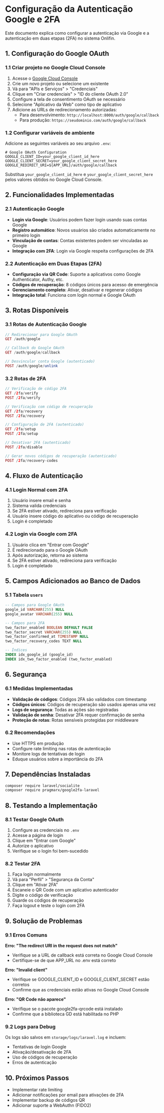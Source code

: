 # Configuração da Autenticação Google e 2FA

Este documento explica como configurar a autenticação via Google e a autenticação em duas etapas (2FA) no sistema Onlifin.

## 1. Configuração do Google OAuth

### 1.1 Criar projeto no Google Cloud Console

1. Acesse o [Google Cloud Console](https://console.cloud.google.com/)
2. Crie um novo projeto ou selecione um existente
3. Vá para "APIs e Serviços" > "Credenciais"
4. Clique em "Criar credenciais" > "ID do cliente OAuth 2.0"
5. Configure a tela de consentimento OAuth se necessário
6. Selecione "Aplicativo da Web" como tipo de aplicativo
7. Adicione as URLs de redirecionamento autorizadas:
   - Para desenvolvimento: `http://localhost:8000/auth/google/callback`
   - Para produção: `https://seudominio.com/auth/google/callback`

### 1.2 Configurar variáveis de ambiente

Adicione as seguintes variáveis ao seu arquivo `.env`:

```env
# Google OAuth Configuration
GOOGLE_CLIENT_ID=your_google_client_id_here
GOOGLE_CLIENT_SECRET=your_google_client_secret_here
GOOGLE_REDIRECT_URI=${APP_URL}/auth/google/callback
```

Substitua `your_google_client_id_here` e `your_google_client_secret_here` pelos valores obtidos no Google Cloud Console.

## 2. Funcionalidades Implementadas

### 2.1 Autenticação Google

- **Login via Google**: Usuários podem fazer login usando suas contas Google
- **Registro automático**: Novos usuários são criados automaticamente no primeiro login
- **Vinculação de contas**: Contas existentes podem ser vinculadas ao Google
- **Integração com 2FA**: Login via Google respeita configurações de 2FA

### 2.2 Autenticação em Duas Etapas (2FA)

- **Configuração via QR Code**: Suporte a aplicativos como Google Authenticator, Authy, etc.
- **Códigos de recuperação**: 8 códigos únicos para acesso de emergência
- **Gerenciamento completo**: Ativar, desativar e regenerar códigos
- **Integração total**: Funciona com login normal e Google OAuth

## 3. Rotas Disponíveis

### 3.1 Rotas de Autenticação Google

```php
// Redirecionar para Google OAuth
GET /auth/google

// Callback do Google OAuth
GET /auth/google/callback

// Desvincular conta Google (autenticado)
POST /auth/google/unlink
```

### 3.2 Rotas de 2FA

```php
// Verificação de código 2FA
GET /2fa/verify
POST /2fa/verify

// Verificação com código de recuperação
GET /2fa/recovery
POST /2fa/recovery

// Configuração de 2FA (autenticado)
GET /2fa/setup
POST /2fa/setup

// Desativar 2FA (autenticado)
POST /2fa/disable

// Gerar novos códigos de recuperação (autenticado)
POST /2fa/recovery-codes
```

## 4. Fluxo de Autenticação

### 4.1 Login Normal com 2FA

1. Usuário insere email e senha
2. Sistema valida credenciais
3. Se 2FA estiver ativado, redireciona para verificação
4. Usuário insere código do aplicativo ou código de recuperação
5. Login é completado

### 4.2 Login via Google com 2FA

1. Usuário clica em "Entrar com Google"
2. É redirecionado para o Google OAuth
3. Após autorização, retorna ao sistema
4. Se 2FA estiver ativado, redireciona para verificação
5. Login é completado

## 5. Campos Adicionados ao Banco de Dados

### 5.1 Tabela `users`

```sql
-- Campos para Google OAuth
google_id VARCHAR(255) NULL
google_avatar VARCHAR(255) NULL

-- Campos para 2FA
two_factor_enabled BOOLEAN DEFAULT FALSE
two_factor_secret VARCHAR(255) NULL
two_factor_confirmed_at TIMESTAMP NULL
two_factor_recovery_codes TEXT NULL

-- Índices
INDEX idx_google_id (google_id)
INDEX idx_two_factor_enabled (two_factor_enabled)
```

## 6. Segurança

### 6.1 Medidas Implementadas

- **Validação de códigos**: Códigos 2FA são validados com timestamp
- **Códigos únicos**: Códigos de recuperação são usados apenas uma vez
- **Logs de segurança**: Todas as ações são registradas
- **Validação de senha**: Desativar 2FA requer confirmação de senha
- **Proteção de rotas**: Rotas sensíveis protegidas por middleware

### 6.2 Recomendações

- Use HTTPS em produção
- Configure rate limiting nas rotas de autenticação
- Monitore logs de tentativas de login
- Eduque usuários sobre a importância do 2FA

## 7. Dependências Instaladas

```bash
composer require laravel/socialite
composer require pragmarx/google2fa-laravel
```

## 8. Testando a Implementação

### 8.1 Testar Google OAuth

1. Configure as credenciais no `.env`
2. Acesse a página de login
3. Clique em "Entrar com Google"
4. Autorize o aplicativo
5. Verifique se o login foi bem-sucedido

### 8.2 Testar 2FA

1. Faça login normalmente
2. Vá para "Perfil" > "Segurança da Conta"
3. Clique em "Ativar 2FA"
4. Escaneie o QR Code com um aplicativo autenticador
5. Digite o código de verificação
6. Guarde os códigos de recuperação
7. Faça logout e teste o login com 2FA

## 9. Solução de Problemas

### 9.1 Erros Comuns

**Erro: "The redirect URI in the request does not match"**
- Verifique se a URL de callback está correta no Google Cloud Console
- Certifique-se de que APP_URL no .env está correto

**Erro: "Invalid client"**
- Verifique se GOOGLE_CLIENT_ID e GOOGLE_CLIENT_SECRET estão corretos
- Confirme que as credenciais estão ativas no Google Cloud Console

**Erro: "QR Code não aparece"**
- Verifique se o pacote google2fa-qrcode está instalado
- Confirme que a biblioteca GD está habilitada no PHP

### 9.2 Logs para Debug

Os logs são salvos em `storage/logs/laravel.log` e incluem:
- Tentativas de login Google
- Ativação/desativação de 2FA
- Uso de códigos de recuperação
- Erros de autenticação

## 10. Próximos Passos

- Implementar rate limiting
- Adicionar notificações por email para ativações de 2FA
- Implementar backup de códigos QR
- Adicionar suporte a WebAuthn (FIDO2) 